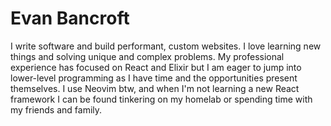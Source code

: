 # Evan Bancroft

I write software and build performant, custom websites. I love learning new things and solving unique and complex problems.
My professional experience has focused on React and Elixir but I am eager to jump into lower-level programming as I have time and the opportunities present themselves.
I use Neovim btw, and when I'm not learning a new React framework I can be found tinkering on my homelab or spending time with my friends and family.







